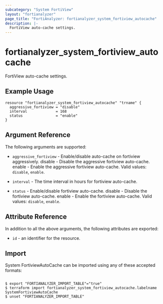 ```yaml
---
subcategory: "System FortiView"
layout: "fortianalyzer"
page_title: "FortiAnalyzer: fortianalyzer_system_fortiview_autocache"
description: |-
  FortiView auto-cache settings.
---
```


# fortianalyzer_system_fortiview_autocache
FortiView auto-cache settings.

## Example Usage

```hcl
resource "fortianalyzer_system_fortiview_autocache" "trname" {
  aggressive_fortiview = "disable"
  interval             = 168
  status               = "enable"
}
```

## Argument Reference


The following arguments are supported:


* `aggressive_fortiview` - Enable/disable auto-cache on fortiview aggressively. disable - Disable the aggressive fortiview auto-cache. enable - Enable the aggressive fortiview auto-cache. Valid values: `disable`, `enable`.

* `interval` - The time interval in hours for fortiview auto-cache.
* `status` - Enable/disable fortiview auto-cache. disable - Disable the fortiview auto-cache. enable - Enable the fortiview auto-cache. Valid values: `disable`, `enable`.



## Attribute Reference

In addition to all the above arguments, the following attributes are exported:
* `id` - an identifier for the resource.

## Import

System FortiviewAutoCache can be imported using any of these accepted formats:
```

$ export "FORTIANALYZER_IMPORT_TABLE"="true"
$ terraform import fortianalyzer_system_fortiview_autocache.labelname SystemFortiviewAutoCache
$ unset "FORTIANALYZER_IMPORT_TABLE"
```


